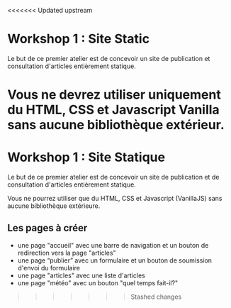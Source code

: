 <<<<<<< Updated upstream
# Workshop 1 : Site Static

Le but de ce premier atelier est de concevoir un site de publication et consultation d'articles entièrement statique.

Vous ne devrez utiliser uniquement du HTML, CSS et Javascript Vanilla sans aucune bibliothèque extérieur.
=======
# Workshop 1 : Site Statique

Le but de ce premier atelier est de concevoir un site de publication et de consultation d'articles entièrement statique.

Vous ne pourrez utiliser que du HTML, CSS et Javascript (VanillaJS) sans aucune bibliothèque extérieure.

 ## Les pages à créer 
 - une page "accueil" avec une barre de navigation et un bouton de redirection vers la page "articles"
 - une page “publier” avec un formulaire et un bouton de soumission d'envoi du formulaire
 - une page "articles" avec une liste d'articles
 - une page "météo" avec un bouton "quel temps fait-il?"


>>>>>>> Stashed changes
